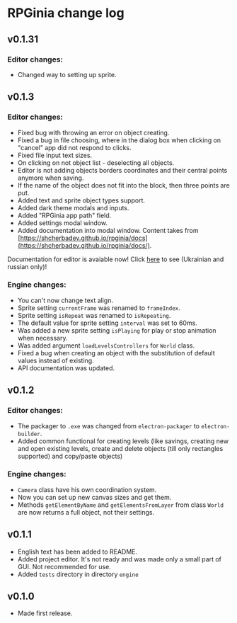 # RPGinia change log

## v0.1.31
### Editor changes:
* Changed way to setting up sprite.

## v0.1.3
### Editor changes:
* Fixed bug with throwing an error on object creating.
* Fixed a bug in file choosing, where in the dialog box when clicking on "cancel" app did not respond to clicks.
* Fixed file input text sizes.
* On clicking on not object list - deselecting all objects.
* Editor is not adding objects borders coordinates and their central points anymore when saving.
* If the name of the object does not fit into the block, then three points are put.
* Added text and sprite object types support.
* Added dark theme modals and inputs.
* Added "RPGinia app path" field.
* Added settings modal window.
* Added documentation into modal window. Content takes from [https://shcherbadev.github.io/rpginia/docs](https://shcherbadev.github.io/rpginia/docs/).

Documentation for editor is avaiable now! Click [here](https://shcherbadev.github.io/rpginia/docs/index.html) to see (Ukrainian and russian only)!

### Engine changes:
* You can't now change text align.
* Sprite setting `currentFrame` was renamed to `frameIndex`.
* Sprite setting `isRepeat` was renamed to `isRepeating`.
* The default value for sprite setting `interval` was set to 60ms.
* Was added a new sprite setting `isPlaying` for play or stop animation when necessary.
* Was added argument `loadLevelsControllers` for `World` class.
* Fixed a bug when creating an object with the substitution of default values instead of existing.
* API documentation was updated.

## v0.1.2
### Editor changes:
* The packager to `.exe` was changed from `electron-packager` to `electron-builder`.
* Added common functional for creating levels (like savings, creating new and open existing levels, create and delete objects (till only rectangles supported) and copy/paste objects)

### Engine changes:
* `Camera` class have his own coordination system.
* Now you can set up new canvas sizes and get them.
* Methods `getElementByName` and `getElementsFromLayer` from class `World` are now returns a full object, not their settings. 

## v0.1.1
* English text has been added to README.
* Added project editor. It's not ready and was made only a small part of GUI. Not recommended for use.
* Added `tests` directory in directory `engine`

## v0.1.0
* Made first release.
